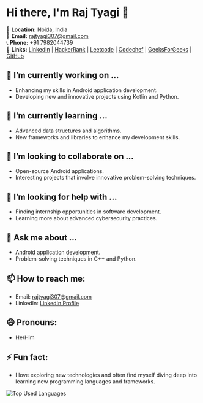 <!--
**raj-tyagi/raj-tyagi** is a ✨ _special_ ✨ repository because its `README.md` (this file) appears on your GitHub profile.

Here are some ideas to get you started:

- 🔭 I’m currently working on ...
- 🌱 I’m currently learning ...
- 👯 I’m looking to collaborate on ...
- 🤔 I’m looking for help with ...
- 💬 Ask me about ...
- 📫 How to reach me: ...
- 😄 Pronouns: ...
- ⚡ Fun fact: ...
-->

# Hi there, I'm Raj Tyagi 👋

📍 **Location:** Noida, India  
📧 **Email:** [rajtyagi307@gmail.com](mailto:rajtyagi307@gmail.com)  
📞 **Phone:** +91 7982044739  
🔗 **Links:** [LinkedIn](https://www.linkedin.com/in/your-profile) | [HackerRank](https://www.hackerrank.com/your-profile) | [Leetcode](https://leetcode.com/your-profile) | [Codechef](https://www.codechef.com/users/your-profile) | [GeeksForGeeks](https://auth.geeksforgeeks.org/user/your-profile) | [GitHub](https://github.com/your-username)




## 🔭 I’m currently working on ...
- Enhancing my skills in Android application development.
- Developing new and innovative projects using Kotlin and Python.

## 🌱 I’m currently learning ...
- Advanced data structures and algorithms.
- New frameworks and libraries to enhance my development skills.

## 👯 I’m looking to collaborate on ...
- Open-source Android applications.
- Interesting projects that involve innovative problem-solving techniques.

## 🤔 I’m looking for help with ...
- Finding internship opportunities in software development.
- Learning more about advanced cybersecurity practices.

## 💬 Ask me about ...
- Android application development.
- Problem-solving techniques in C++ and Python.

## 📫 How to reach me:
- Email: [rajtyagi307@gmail.com](mailto:rajtyagi307@gmail.com)
- LinkedIn: [LinkedIn Profile](https://www.linkedin.com/in/your-profile)

## 😄 Pronouns:
- He/Him

## ⚡ Fun fact:
- I love exploring new technologies and often find myself diving deep into learning new programming languages and frameworks.


![Top Used Languages](https://github-readme-stats.vercel.app/api/top-langs/?username=raj-tyagi&layout=compact)
